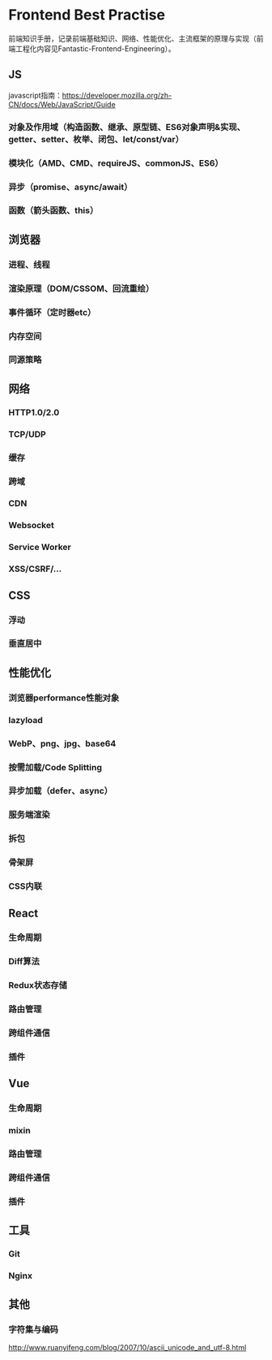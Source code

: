 # Frontend Best Practise
前端知识手册，记录前端基础知识、网络、性能优化、主流框架的原理与实现（前端工程化内容见Fantastic-Frontend-Engineering）。
## JS
javascript指南：https://developer.mozilla.org/zh-CN/docs/Web/JavaScript/Guide
### 对象及作用域（构造函数、继承、原型链、ES6对象声明&实现、getter、setter、枚举、闭包、let/const/var）
### 模块化（AMD、CMD、requireJS、commonJS、ES6）
### 异步（promise、async/await）
### 函数（箭头函数、this）

## 浏览器
### 进程、线程
### 渲染原理（DOM/CSSOM、回流重绘）
### 事件循环（定时器etc）
### 内存空间
### 同源策略

## 网络
### HTTP1.0/2.0
### TCP/UDP
### 缓存
### 跨域
### CDN
### Websocket
### Service Worker
### XSS/CSRF/...

## CSS
### 浮动
### 垂直居中

## 性能优化
### 浏览器performance性能对象
### lazyload
### WebP、png、jpg、base64
### 按需加载/Code Splitting
### 异步加载（defer、async）
### 服务端渲染
### 拆包
### 骨架屏
### CSS内联

## React
### 生命周期
### Diff算法
### Redux状态存储
### 路由管理
### 跨组件通信
### 插件

## Vue
### 生命周期
### mixin
### 路由管理
### 跨组件通信
### 插件

## 工具
### Git
### Nginx

## 其他
### 字符集与编码
http://www.ruanyifeng.com/blog/2007/10/ascii_unicode_and_utf-8.html
